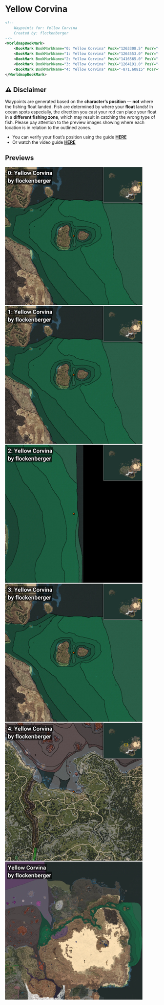 # Yellow Corvina
```xml
<!--
    Waypoints for: Yellow Corvina
    Created by: flockenberger
-->
<WorldmapBookMark>
    <BookMark BookMarkName="0: Yellow Corvina" PosX="1263308.5" PosY="-8173.5825" PosZ="552264.9" />
    <BookMark BookMarkName="1: Yellow Corvina" PosX="1264553.0" PosY="-7921.0" PosZ="552024.0" />
    <BookMark BookMarkName="2: Yellow Corvina" PosX="1416565.0" PosY="-7376.0" PosZ="310671.0" />
    <BookMark BookMarkName="3: Yellow Corvina" PosX="1264191.0" PosY="-7899.0" PosZ="551360.0" />
    <BookMark BookMarkName="4: Yellow Corvina" PosX="-871.60815" PosY="-8123.861" PosZ="87242.77" />
</WorldmapBookMark>
```

## ⚠️ Disclaimer
Waypoints are generated based on the __**character’s position**__ — __not__ where the fishing float landed.
Fish are determined by where your **float** lands!
In ocean spots especially, the direction you cast your rod can place your float in a **different fishing zone**, which may result in catching the wrong type of fish.
Please pay attention to the preview images showing where each location is in relation to the outlined zones.

- You can verify your float’s position using the guide [**HERE**](https://flockenberger.github.io/bdo-fish-position/)
- Or watch the video guide [**HERE**](https://youtu.be/t-VXcRoNojk)

## Previews
<img src="./Yellow Corvina_0_Preview.webp" width="450"/> <img src="./Yellow Corvina_1_Preview.webp" width="450"/> <img src="./Yellow Corvina_2_Preview.webp" width="450"/> <img src="./Yellow Corvina_3_Preview.webp" width="450"/> <img src="./Yellow Corvina_4_Preview.webp" width="450"/> <img src="./Yellow Corvina_Preview.webp" width="450"/> 